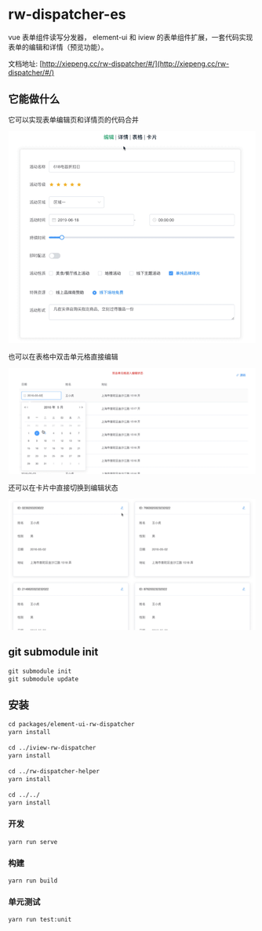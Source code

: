 # rw-dispatcher-es

vue 表单组件读写分发器， element-ui 和 iview 的表单组件扩展，一套代码实现表单的编辑和详情（预览功能）。

文档地址: [http://xiepeng.cc/rw-dispatcher/#/](http://xiepeng.cc/rw-dispatcher/#/)

## 它能做什么

它可以实现表单编辑页和详情页的代码合并

![编辑详情切换](./src/assets/images/scene_edit-detail.gif)

也可以在表格中双击单元格直接编辑

![编辑单元格](./src/assets/images/scene_table.gif)

还可以在卡片中直接切换到编辑状态

![编辑单元格](./src/assets/images/scene_card.gif)

## git submodule init
```
git submodule init
git submodule update
```

## 安装
```
cd packages/element-ui-rw-dispatcher
yarn install

cd ../iview-rw-dispatcher
yarn install

cd ../rw-dispatcher-helper
yarn install

cd ../../
yarn install
```

### 开发
```
yarn run serve
```

### 构建
```
yarn run build
```

### 单元测试
```
yarn run test:unit
```
